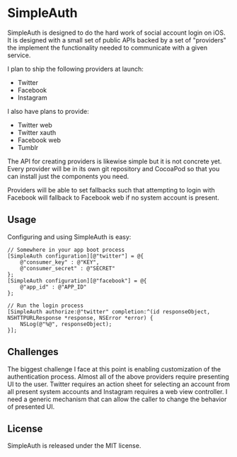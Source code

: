 # SimpleAuth

SimpleAuth is designed to do the hard work of social account login on iOS. It is designed with a small set of public APIs backed by a set of "providers" the implement the functionality needed to communicate with a given service.

I plan to ship the following providers at launch:

- Twitter
- Facebook
- Instagram

I also have plans to provide:

- Twitter web
- Twitter xauth
- Facebook web
- Tumblr

The API for creating providers is likewise simple but it is not concrete yet. Every provider will be in its own git repository and CocoaPod so that you can install just the components you need.

Providers will be able to set fallbacks such that attempting to login with Facebook will fallback to Facebook web if no system account is present.

## Usage

Configuring  and using SimpleAuth is easy:

````objc
// Somewhere in your app boot process
[SimpleAuth configuration][@"twitter"] = @{
    @"consumer_key" : @"KEY",
    @"consumer_secret" : @"SECRET"
};
[SimpleAuth configuration][@"facebook"] = @{
    @"app_id" : @"APP_ID"
};
````

````objc
// Run the login process
[SimpleAuth authorize:@"twitter" completion:^(id responseObject, NSHTTPURLResponse *response, NSError *error) {
    NSLog(@"%@", responseObject);
}];
````

## Challenges

The biggest challenge I face at this point is enabling customization of the authentication process. Almost all of the above providers require presenting UI to the user. Twitter requires an action sheet for selecting an account from all present system accounts and Instagram requires a web view controller. I need a generic mechanism that can allow the caller to change the behavior of presented UI.

## License

SimpleAuth is released under the MIT license.
